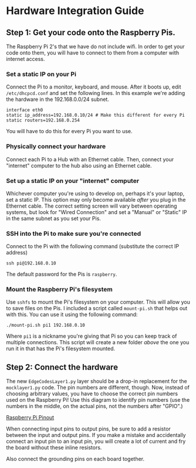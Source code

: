 # Hardware Integration Guide


## Step 1: Get your code onto the Raspberry Pis.

The Raspberry Pi 2's that we have do not include wifi. In order to get your code onto them, you will have to connect to them from a computer with internet access.

### Set a static IP on your Pi

Connect the Pi to a monitor, keyboard, and mouse. After it boots up, edit `/etc/dhcpcd.conf` and set the following lines. In this example we're adding the hardware in the 192.168.0.0/24 subnet.
```
interface eth0
static ip_address=192.168.0.10/24 # Make this different for every Pi
static routers=192.168.0.254
```

You will have to do this for every Pi you want to use.

### Physically connect your hardware

Connect each Pi to a Hub with an Ethernet cable. Then, connect your "internet" computer to the hub also using an Ethernet cable. 

### Set up a static IP on your "internet" computer

Whichever computer you're using to develop on, perhaps it's your laptop, set a static IP. This option may only become available *after* you plug in the Ethernet cable. The correct setting screen will vary between operating systems, but look for "Wired Connection" and set a "Manual" or "Static" IP in the same subnet as you set your Pis.

### SSH into the Pi to make sure you're connected

Connect to the Pi with the following command (substitute the correct IP address)

```
ssh pi@192.168.0.10
```

The default password for the Pis is `raspberry`.


### Mount the Raspberry Pi's filesystem

Use `sshfs` to mount the Pi's filesystem on your computer. This will allow you to save files on the Pis. I included a script called `mount-pi.sh` that helps out with this. You can use it using the following command:

```
./mount-pi.sh pi1 192.168.0.10
```

Where `pi1` is a nickname you're giving that Pi so you can keep track of multiple connections. This script will create a new folder *above* the one you run it in that has the Pi's filesystem mounted.

## Step 2: Connect the hardware

The new `EdgeCodesLayer1.py` layer should be a drop-in replacement for the `mocklayer1.py` code. The pin numbers are different, though. Now, instead of choosing arbitrary values, you have to choose the correct pin numbers used on the Raspberry Pi! Use this diagram to identify pin numbers (use the numbers in the middle, on the actual pins, not the numbers after "GPIO".)

[Raspberry Pi Pinout](https://learn.sparkfun.com/tutorials/introduction-to-the-raspberry-pi-gpio-and-physical-computing/gpio-pins-overview)

When connecting input pins to output pins, be sure to add a resistor between the input and output pins. If you make a mistake and accidentally connect an input pin to an input pin, you will create a lot of current and fry the board without these inline resistors.

Also connect the grounding pins on each board together.

